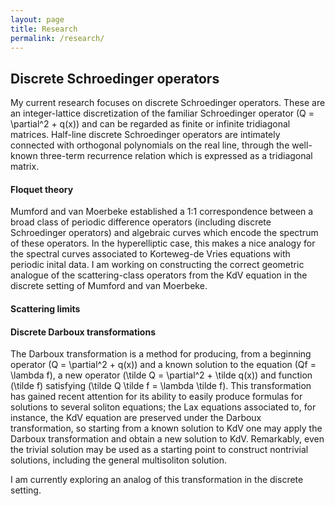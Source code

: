 ```yaml
---
layout: page
title: Research
permalink: /research/
---
```


## Discrete Schroedinger operators

My current research focuses on discrete Schroedinger operators.
These are an integer-lattice discretization of the familiar Schroedinger operator \(Q = \partial^2 + q(x)\) and can be regarded as finite or infinite tridiagonal matrices.
Half-line discrete Schroedinger operators are intimately connected with orthogonal polynomials on the real line, through the well-known three-term recurrence relation which is expressed as a tridiagonal matrix.

#### Floquet theory

Mumford and van Moerbeke established a 1:1 correspondence between a broad class of periodic difference operators (including discrete Schroedinger operators) and algebraic curves which encode the spectrum of these operators.
In the hyperelliptic case, this makes a nice analogy for the spectral curves associated to Korteweg-de Vries equations with periodic inital data.
I am working on constructing the correct geometric analogue of the scattering-class operators from the KdV equation in the discrete setting of Mumford and van Moerbeke.

#### Scattering limits 

#### Discrete Darboux transformations

The Darboux transformation is a method for producing, from a beginning operator \(Q = \partial^2 + q(x)\) and a known solution to the equation \(Qf = \lambda f\), a new operator \(\tilde Q = \partial^2 + \tilde q(x)\) and function \(\tilde f\) satisfying \(\tilde Q \tilde f = \lambda \tilde f\).
This transformation has gained recent attention for its ability to easily produce formulas for solutions to several soliton equations; the Lax equations associated to, for instance, the KdV equation are preserved under the Darboux transformation, so starting from a known solution to KdV one may apply the Darboux transformation and obtain a new solution to KdV.
Remarkably, even the trivial solution may be used as a starting point to construct nontrivial solutions, including the general multisoliton solution.

I am currently exploring an analog of this transformation in the discrete setting.

